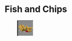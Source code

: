 # Fish and Chips

<figure><img src="../../../.gitbook/assets/image (45).png" alt=""><figcaption></figcaption></figure>
